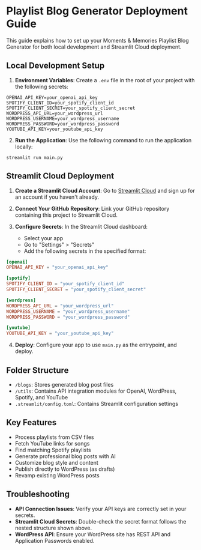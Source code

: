 # Playlist Blog Generator Deployment Guide

This guide explains how to set up your Moments & Memories Playlist Blog Generator for both local development and Streamlit Cloud deployment.

## Local Development Setup

1. **Environment Variables**: Create a `.env` file in the root of your project with the following secrets:

```
OPENAI_API_KEY=your_openai_api_key
SPOTIFY_CLIENT_ID=your_spotify_client_id
SPOTIFY_CLIENT_SECRET=your_spotify_client_secret
WORDPRESS_API_URL=your_wordpress_url
WORDPRESS_USERNAME=your_wordpress_username
WORDPRESS_PASSWORD=your_wordpress_password
YOUTUBE_API_KEY=your_youtube_api_key
```

2. **Run the Application**: Use the following command to run the application locally:

```
streamlit run main.py
```

## Streamlit Cloud Deployment

1. **Create a Streamlit Cloud Account**: Go to [Streamlit Cloud](https://streamlit.io/cloud) and sign up for an account if you haven't already.

2. **Connect Your GitHub Repository**: Link your GitHub repository containing this project to Streamlit Cloud.

3. **Configure Secrets**: In the Streamlit Cloud dashboard:
   - Select your app
   - Go to "Settings" > "Secrets"
   - Add the following secrets in the specified format:

```toml
[openai]
OPENAI_API_KEY = "your_openai_api_key"

[spotify]
SPOTIFY_CLIENT_ID = "your_spotify_client_id"
SPOTIFY_CLIENT_SECRET = "your_spotify_client_secret"

[wordpress]
WORDPRESS_API_URL = "your_wordpress_url"
WORDPRESS_USERNAME = "your_wordpress_username"
WORDPRESS_PASSWORD = "your_wordpress_password"

[youtube]
YOUTUBE_API_KEY = "your_youtube_api_key"
```

4. **Deploy**: Configure your app to use `main.py` as the entrypoint, and deploy.

## Folder Structure

- `/blogs`: Stores generated blog post files
- `/utils`: Contains API integration modules for OpenAI, WordPress, Spotify, and YouTube
- `.streamlit/config.toml`: Contains Streamlit configuration settings

## Key Features

- Process playlists from CSV files
- Fetch YouTube links for songs
- Find matching Spotify playlists
- Generate professional blog posts with AI
- Customize blog style and content
- Publish directly to WordPress (as drafts)
- Revamp existing WordPress posts

## Troubleshooting

- **API Connection Issues**: Verify your API keys are correctly set in your secrets.
- **Streamlit Cloud Secrets**: Double-check the secret format follows the nested structure shown above.
- **WordPress API**: Ensure your WordPress site has REST API and Application Passwords enabled.